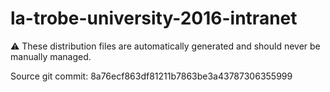 # la-trobe-university-2016-intranet

:warning: These distribution files are automatically generated and should never be manually managed.

Source git commit: 8a76ecf863df81211b7863be3a43787306355999
